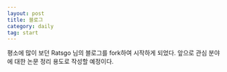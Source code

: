 ```yaml
---
layout: post
title: 블로그
category: daily
tag: start
---
```


평소에 많이 보던 Ratsgo 님의 블로그를 fork하여 시작하게 되었다. 앞으로 관심 분야에 대한 논문 정리 용도로 작성할 예정이다. 

